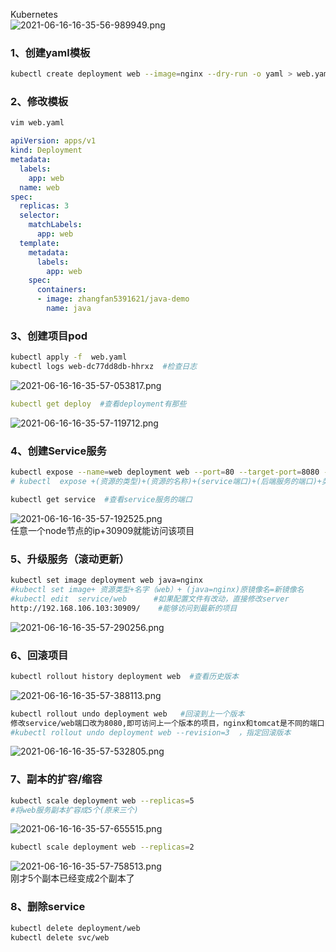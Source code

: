 Kubernetes<br />![2021-06-16-16-35-56-989949.png](https://cdn.nlark.com/yuque/0/2021/png/396745/1623832701469-27f65dac-4a09-4068-8d45-a094f99820ea.png#clientId=u07a2fcf5-2fbb-4&from=ui&id=uc67ff943&originHeight=181&originWidth=491&originalType=binary&ratio=3&rotation=0&showTitle=false&size=29887&status=done&style=shadow&taskId=u0d020f0b-7e3b-4893-a783-d7460b8911b&title=)
<a name="zAxbO"></a>
### 1、创建yaml模板
```bash
kubectl create deployment web --image=nginx --dry-run -o yaml > web.yaml
```
<a name="GlrNq"></a>
### 2、修改模板
```bash
vim web.yaml
```
```yaml
apiVersion: apps/v1
kind: Deployment
metadata:
  labels:
    app: web
  name: web
spec:
  replicas: 3
  selector:
    matchLabels:
      app: web
  template:
    metadata:
      labels:
        app: web
    spec:
      containers:
      - image: zhangfan5391621/java-demo
        name: java
```
<a name="lTQaD"></a>
### 3、创建项目pod
```bash
kubectl apply -f  web.yaml
kubectl logs web-dc77dd8db-hhrxz  #检查日志
```
![2021-06-16-16-35-57-053817.png](https://cdn.nlark.com/yuque/0/2021/png/396745/1623832718791-08cd842c-780e-4176-b7a8-2ff53e1d5502.png#clientId=u07a2fcf5-2fbb-4&from=ui&id=ue4174bcd&originHeight=164&originWidth=596&originalType=binary&ratio=3&rotation=0&showTitle=false&size=5124&status=done&style=none&taskId=u71513843-7eb7-4200-8dd3-04a9c77d0e4&title=)
```yaml
kubectl get deploy  #查看deployment有那些
```
![2021-06-16-16-35-57-119712.png](https://cdn.nlark.com/yuque/0/2021/png/396745/1623832736911-04fa0e20-2da0-465e-8ae2-c519a3e1bed3.png#clientId=u07a2fcf5-2fbb-4&from=ui&id=u214bc709&originHeight=87&originWidth=414&originalType=binary&ratio=3&rotation=0&showTitle=false&size=2706&status=done&style=none&taskId=u1ab550b9-1c93-43c1-a758-cf6d10910dd&title=)
<a name="b91rW"></a>
### 4、创建Service服务
```bash
kubectl expose --name=web deployment web --port=80 --target-port=8080 --type=NodePort
# kubectl  expose +(资源的类型)+(资源的名称)+(service端口)+(后端服务的端口)+类型（Nodeport随机端口）

kubectl get service  #查看service服务的端口
```
![2021-06-16-16-35-57-192525.png](https://cdn.nlark.com/yuque/0/2021/png/396745/1623832756932-4c11b188-9f53-4977-b55f-783db1da89bf.png#clientId=u07a2fcf5-2fbb-4&from=ui&id=u9252b16c&originHeight=142&originWidth=633&originalType=binary&ratio=3&rotation=0&showTitle=false&size=5238&status=done&style=none&taskId=uec753e81-9b0a-46f0-9d0d-994a9f3bbbe&title=)<br />任意一个node节点的ip+30909就能访问该项目
<a name="kqih6"></a>
### 5、升级服务（滚动更新）
```bash
kubectl set image deployment web java=nginx
#kubectl set image+ 资源类型+名字（web）+ (java=nginx)原镜像名=新镜像名
#kubectl edit  service/web      #如果配置文件有改动，直接修改server
http://192.168.106.103:30909/    #能够访问到最新的项目
```
![2021-06-16-16-35-57-290256.png](https://cdn.nlark.com/yuque/0/2021/png/396745/1623832764756-79340708-9ea5-4c09-8a2d-fb3471b69207.png#clientId=u07a2fcf5-2fbb-4&from=ui&id=u050f7ac5&originHeight=364&originWidth=1007&originalType=binary&ratio=3&rotation=0&showTitle=false&size=42671&status=done&style=shadow&taskId=ua391597a-b3b4-4819-bb87-6a3c5f6258b&title=)
<a name="lmwyp"></a>
### 6、回滚项目
```bash
kubectl rollout history deployment web  #查看历史版本
```
![2021-06-16-16-35-57-388113.png](https://cdn.nlark.com/yuque/0/2021/png/396745/1623832779504-d56c7205-61bd-408c-8fcb-45281dd82905.png#clientId=u07a2fcf5-2fbb-4&from=ui&id=ua5730160&originHeight=111&originWidth=529&originalType=binary&ratio=3&rotation=0&showTitle=false&size=3030&status=done&style=none&taskId=uf1fd263f-3a76-4882-b027-b399118c710&title=)
```bash
kubectl rollout undo deployment web   #回滚到上一个版本
修改service/web端口改为8080,即可访问上一个版本的项目，nginx和tomcat是不同的端口
#kubectl rollout undo deployment web --revision=3  ，指定回滚版本
```
![2021-06-16-16-35-57-532805.png](https://cdn.nlark.com/yuque/0/2021/png/396745/1623832787447-884c2fab-7ac9-4c9a-8be3-67a5d217d703.png#clientId=u07a2fcf5-2fbb-4&from=ui&id=ua5dd20b5&originHeight=228&originWidth=1080&originalType=binary&ratio=3&rotation=0&showTitle=false&size=236214&status=done&style=none&taskId=ua68c4dab-9564-4cf1-a56f-3463795009f&title=)
<a name="wW3Yh"></a>
### 7、副本的扩容/缩容
```bash
kubectl scale deployment web --replicas=5 
#将web服务副本扩容成5个(原来三个)
```
![2021-06-16-16-35-57-655515.png](https://cdn.nlark.com/yuque/0/2021/png/396745/1623832795863-4558e971-7dbb-4f64-9818-45c72547308a.png#clientId=u07a2fcf5-2fbb-4&from=ui&id=u9def6ac5&originHeight=193&originWidth=604&originalType=binary&ratio=3&rotation=0&showTitle=false&size=5777&status=done&style=none&taskId=u0b930ce8-4d8e-4a7f-9d7c-d561640d565&title=)
```bash
kubectl scale deployment web --replicas=2
```
![2021-06-16-16-35-57-758513.png](https://cdn.nlark.com/yuque/0/2021/png/396745/1623832804628-a474c66f-1f40-41a6-b6f7-4385a9df6afa.png#clientId=u07a2fcf5-2fbb-4&from=ui&id=ufda6bbbf&originHeight=141&originWidth=578&originalType=binary&ratio=3&rotation=0&showTitle=false&size=5183&status=done&style=none&taskId=u9be5bf30-4dc0-4bb2-bf02-49144c3f033&title=)<br />刚才5个副本已经变成2个副本了
<a name="F8C0h"></a>
### 8、删除service
```bash
kubectl delete deployment/web
kubectl delete svc/web
```
